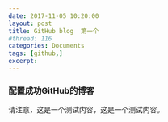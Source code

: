 ```yaml
---
date: 2017-11-05 10:20:00
layout: post
title: GitHub blog  第一个
#thread: 116
categories: Documents
tags: [github,]
excerpt: 
---
```

### 配置成功GitHub的博客
 请注意，这是一个测试内容，这是一个测试内容。

